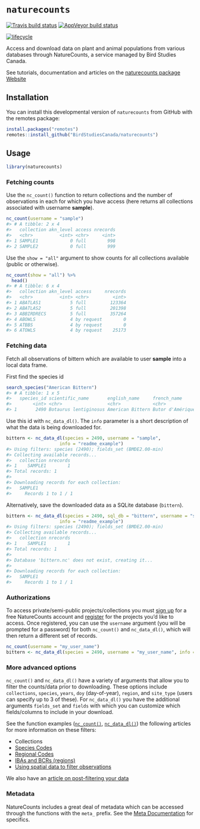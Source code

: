 
<!-- README.md is generated from README.Rmd. Please edit that file -->

# `naturecounts`

<!-- badges: start -->

[![Travis build
status](https://travis-ci.com/BirdStudiesCanada/naturecounts.svg?branch=master)](https://travis-ci.com/BirdStudiesCanada/naturecounts)
[![AppVeyor build
status](https://ci.appveyor.com/api/projects/status/github/BirdStudiesCanada/naturecounts?branch=master&svg=true)](https://ci.appveyor.com/project/BirdStudiesCanada/naturecounts)

[![lifecycle](https://img.shields.io/badge/lifecycle-experimental-orange.svg)](https://www.tidyverse.org/lifecycle/#experimental)
<!-- badges: end -->

Access and download data on plant and animal populations from various
databases through NatureCounts, a service managed by Bird Studies
Canada.

See tutorials, documentation and articles on the [naturecounts package
Website](https://birdstudiescanada.github.io/naturecounts)

## Installation

You can install this developmental version of `naturecounts` from GitHub
with the remotes package:

``` r
install.packages("remotes")
remotes::install_github("BirdStudiesCanada/naturecounts")
```

## Usage

``` r
library(naturecounts)
```

### Fetching counts

Use the `nc_count()` function to return collections and the number of
observations in each for which you have access (here returns all
collections associated with username **sample**).

``` r
nc_count(username = "sample")
#> # A tibble: 2 x 4
#>   collection akn_level access nrecords
#>   <chr>          <int> <chr>     <int>
#> 1 SAMPLE1            0 full        998
#> 2 SAMPLE2            0 full        999
```

Use the `show = "all"` argument to show counts for all collections
available (public or otherwise).

``` r
nc_count(show = "all") %>%
  head()
#> # A tibble: 6 x 4
#>   collection akn_level access     nrecords
#>   <chr>          <int> <chr>         <int>
#> 1 ABATLAS1           5 full         123364
#> 2 ABATLAS2           5 full         201398
#> 3 ABBIRDRECS         5 full         357264
#> 4 ABOWLS             4 by request        0
#> 5 ATBBS              4 by request        0
#> 6 ATOWLS             4 by request    25173
```

### Fetching data

Fetch all observations of bittern which are available to user **sample**
into a local data frame.

First find the species id

``` r
search_species("American Bittern")
#> # A tibble: 1 x 5
#>   species_id scientific_name       english_name     french_name      taxon_group
#>        <int> <chr>                 <chr>            <chr>            <chr>      
#> 1       2490 Botaurus lentiginosus American Bittern Butor d'Amérique BIRDS
```

Use this id with `nc_data_dl()`. The `info` parameter is a short
description of what the data is being downloaded for.

``` r
bittern <- nc_data_dl(species = 2490, username = "sample", 
                    info = "readme_example")
#> Using filters: species (2490); fields_set (BMDE2.00-min)
#> Collecting available records...
#>   collection nrecords
#> 1    SAMPLE1        1
#> Total records: 1
#> 
#> Downloading records for each collection:
#>   SAMPLE1
#>     Records 1 to 1 / 1
```

Alternatively, save the downloaded data as a SQLite database
(`bittern`).

``` r
bittern <- nc_data_dl(species = 2490, sql_db = "bittern", username = "sample", 
                    info = "readme_example")
#> Using filters: species (2490); fields_set (BMDE2.00-min)
#> Collecting available records...
#>   collection nrecords
#> 1    SAMPLE1        1
#> Total records: 1
#> 
#> Database 'bittern.nc' does not exist, creating it...
#> 
#> Downloading records for each collection:
#>   SAMPLE1
#>     Records 1 to 1 / 1
```

### Authorizations

To access private/semi-public projects/collections you must [sign
up](https://www.birdscanada.org/birdmon/default/profile.jsp) for a free
NatureCounts account and
[register](https://www.birdscanada.org/birdmon/default/projects.jsp) for
the projects you’d like to access. Once registered, you can use the
`username` argument (you will be prompted for a password) for both
`nc_count()` and `nc_data_dl()`, which will then return a different set
of records.

``` r
nc_count(username = "my_user_name")
bittern <- nc_data_dl(species = 2490, username = "my_user_name", info = "readme_example")
```

### More advanced options

`nc_count()` and `nc_data_dl()` have a variety of arguments that allow
you to filter the counts/data prior to downloading. These options
include `collections`, `species`, `years`, `doy` (day-of-year),
`region`, and `site_type` (users can specify up to 3 of these). For
`nc_data_dl()` you have the additional arguments `fields_set` and
`fields` with which you can customize which fields/columns to include in
your download.

See the function examples
([`nc_count()`](https://birdstudiescanada.github.io/naturecounts/reference/nc_count.html),
[`nc_data_dl()`](https://birdstudiescanada.github.io/naturecounts/reference/nc_data_dl.html))
the following articles for more information on these filters:

  - Collections
  - [Species
    Codes](https://birdstudiescanada.github.io/naturecounts/articles/species-codes.html)
  - [Regional
    Codes](https://birdstudiescanada.github.io/naturecounts/articles/region-codes.html)
  - [IBAs and BCRs
    (regions)](https://birdstudiescanada.github.io/naturecounts/articles/region-areas.html)
  - [Using spatial data to filter
    observations](https://birdstudiescanada.github.io/naturecounts/articles/region-spatial.html)

We also have an [article on post-filtering your
data](https://birdstudiescanada.github.io/naturecounts/articles/filtering-data.html)

### Metadata

NatureCounts includes a great deal of metadata which can be accessed
through the functions with the `meta_` prefix. See the [Meta
Documentation](https://birdstudiescanada.github.io/naturecounts/reference/meta.html)
for specifics.

